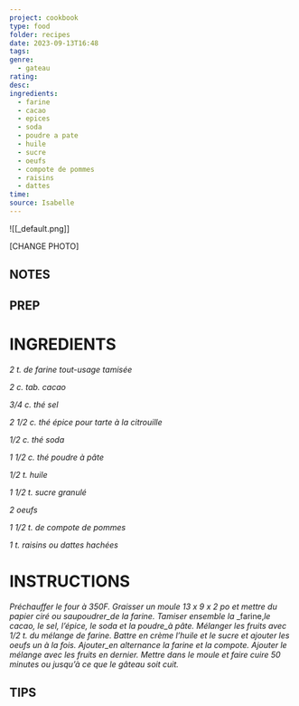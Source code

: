 ```yaml
---
project: cookbook
type: food
folder: recipes
date: 2023-09-13T16:48
tags: 
genre:
  - gateau
rating: 
desc: 
ingredients:
  - farine
  - cacao
  - epices
  - soda
  - poudre a pate
  - huile
  - sucre
  - oeufs
  - compote de pommes
  - raisins
  - dattes
time: 
source: Isabelle
---
```


![[_default.png]]

[CHANGE PHOTO]


## NOTES




## PREP


# INGREDIENTS

_2 t. de farine tout-usage tamisée_

_2 c. tab. cacao_

_3/4 c. thé sel_

_2 1/2 c. thé épice pour tarte à la citrouille_

_1/2 c. thé soda_

_1 1/2 c. thé poudre à pâte_

_1/2 t. huile_

_1 1/2 t. sucre granulé_

_2 oeufs_

_1 1/2 t. de compote de pommes_

_1 t. raisins ou dattes hachées_



# INSTRUCTIONS

_Préchauffer le four à 350F. Graisser un moule_
_13 x 9 x 2 po et mettre du papier ciré ou saupoudrer_de la farine. Tamiser ensemble la_
_farine,_le cacao, le sel, l’épice, le soda et la_
_poudre_à pâte. Mélanger les fruits avec 1/2 t._
_du mélange de farine. Battre en crème l’huile_
_et le sucre et ajouter les oeufs un à la fois._
_Ajouter_en alternance la farine et la compote._
_Ajouter le mélange avec les fruits en dernier._
_Mettre dans le moule et faire cuire 50 minutes_
_ou jusqu’à ce que le gâteau soit cuit._



## TIPS




